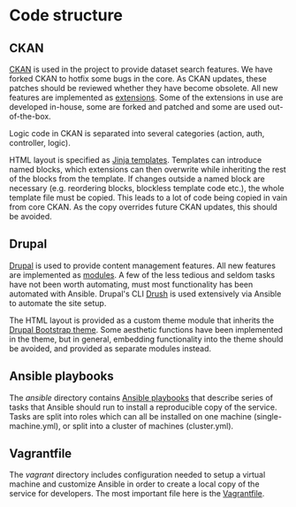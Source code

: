 # Code structure

## CKAN

[CKAN](http://ckan.org/) is used in the project to provide dataset search features. We have forked CKAN to hotfix some bugs in the core. As CKAN updates, these patches should be reviewed whether they have become obsolete. All new features are implemented as [extensions](http://docs.ckan.org/en/latest/extensions/index.html). Some of the extensions in use are developed in-house, some are forked and patched and some are used out-of-the-box.

Logic code in CKAN is separated into several categories (action, auth, controller, logic).

HTML layout is specified as [Jinja templates](http://docs.ckan.org/en/latest/theming/index.html). Templates can introduce named blocks, which extensions can then overwrite while inheriting the rest of the blocks from the template. If changes outside a named block are necessary (e.g. reordering blocks, blockless template code etc.), the whole template file must be copied. This leads to a lot of code being copied in vain from core CKAN. As the copy overrides future CKAN updates, this should be avoided.

## Drupal

[Drupal](http://drupal.org/) is used to provide content management features. All new features are implemented as [modules](https://drupal.org/developing/modules). A few of the less tedious and seldom tasks have not been worth automating, must most functionality has been automated with Ansible. Drupal's CLI [Drush](https://github.com/drush-ops/drush) is used extensively via Ansible to automate the site setup.

The HTML layout is provided as a custom theme module that inherits the [Drupal Bootstrap theme](https://drupal.org/project/bootstrap). Some aesthetic functions have been implemented in the theme, but in general, embedding functionality into the theme should be avoided, and provided as separate modules instead.

## Ansible playbooks

The _ansible_ directory contains [Ansible playbooks](http://docs.ansible.com/playbooks.html) that describe series of tasks that Ansible should run to install a reproducible copy of the service. Tasks are split into roles which can all be installed on one machine (single-machine.yml), or split into a cluster of machines (cluster.yml).

## Vagrantfile

The _vagrant_ directory includes configuration needed to setup a virtual machine and customize Ansible in order to create a local copy of the service for developers. The most important file here is the [Vagrantfile](https://docs.vagrantup.com/v2/vagrantfile/).
